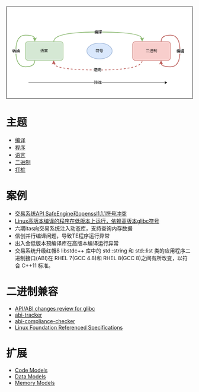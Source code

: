

![](pic/topic.png)
# 主题
- [编译](compile.md)
- [程序](program.md)
- [语言](language.md)
- [二进制](bin.md)
- [打桩](stub.md)
# 案例
- [交易系统API SafeEngine和openssl1.1.1符号冲突](symbolic.md)
- [Linux高版本编译的程序在低版本上运行，依赖高版本glibc符号](abi.md)
- 六期itas向交易系统注入动态库，支持查询内存数据
- 信创并行编译问题，导致TE程序运行异常
- 出入金低版本预编译库在高版本编译运行异常
- 交易系统升级红帽8
libstdc++ 库中的 std::string 和 std::list 类的应用程序二进制接口(ABI)在 RHEL 7(GCC 4.8)和 RHEL 8(GCC 8)之间有所改变，以符合 C++11 标准。


# 二进制兼容
- [API/ABI changes review for glibc](https://abi-laboratory.pro/?view=timeline&l=glibc)
- [abi-tracker](https://github.com/lvc/abi-tracker)
- [abi-compliance-checker](https://github.com/lvc/abi-compliance-checker)
- [Linux Foundation Referenced Specifications](https://refspecs.linuxfoundation.org/)
# 扩展
- [Code Models](https://alittleresearcher.blogspot.com/2017/03/understanding-the-x64-code-models.html)
- [Data Models](https://en.wikipedia.org/wiki/64-bit_computing#64-bit_data_models)
- [Memory Models](https://en.wikipedia.org/wiki/Intel_Memory_Model)